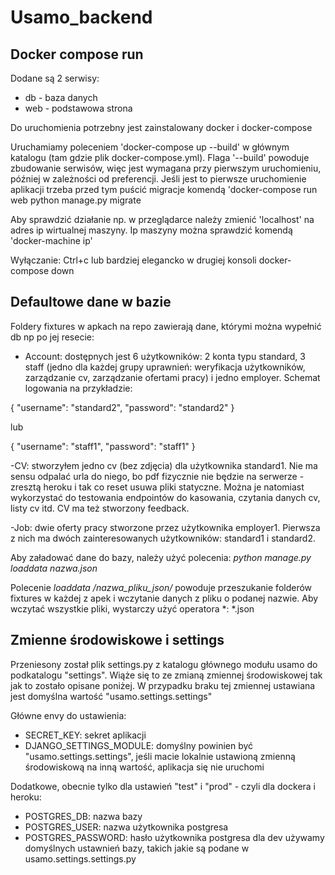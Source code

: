 # Usamo_backend

## Docker compose run
Dodane są 2 serwisy: 
 - db - baza danych
 - web - podstawowa strona

Do uruchomienia potrzebny jest zainstalowany docker i docker-compose

Uruchamiamy poleceniem 'docker-compose up --build' w głównym katalogu (tam gdzie plik docker-compose.yml). Flaga '--build' powoduje zbudowanie serwisów, więc jest wymagana przy pierwszym uruchomieniu, później w zależności od preferencji.
Jeśli jest to pierwsze uruchomienie aplikacji trzeba przed tym puścić migracje komendą 'docker-compose run web python manage.py migrate

Aby sprawdzić działanie np. w przeglądarce należy zmienić 'localhost' na adres ip wirtualnej maszyny. Ip maszyny można sprawdzić komendą 'docker-machine ip'

Wyłączanie: Ctrl+c lub bardziej elegancko w drugiej konsoli docker-compose down

## Defaultowe dane w bazie

Foldery fixtures w apkach na repo zawierają dane, którymi można wypełnić db np po jej resecie: 
 - Account: dostępnych jest 6 użytkowników: 2 konta typu standard, 3 staff (jedno dla każdej grupy uprawnień: weryfikacja użytkowników, zarządzanie cv, zarządzanie ofertami pracy) i jedno employer. Schemat logowania na przykładzie:

{
   "username": "standard2",
   "password": "standard2"
}

lub

{
   "username": "staff1",
   "password": "staff1"
}

-CV: stworzyłem jedno cv (bez zdjęcia) dla użytkownika standard1. Nie ma sensu odpalać urla do niego, bo pdf fizycznie nie będzie na serwerze - zresztą heroku i tak co reset usuwa pliki statyczne. Można je natomiast wykorzystać
   do testowania endpointów do kasowania, czytania danych cv, listy cv itd. CV ma też stworzony feedback.

-Job: dwie oferty pracy stworzone przez użytkownika employer1. Pierwsza z nich ma dwóch zainteresowanych użytkowników: standard1 i standard2.


Aby załadować dane do bazy, należy użyć polecenia: *python manage.py loaddata nazwa.json*

Polecenie *loaddata /nazwa_pliku_json/* powoduje przeszukanie folderów fixtures w każdej z apek i wczytanie danych z pliku o podanej nazwie. Aby wczytać wszystkie pliki, wystarczy użyć operatora \*: \*.json

## Zmienne środowiskowe i settings

Przeniesony został plik settings.py z katalogu głównego modułu usamo do podkatalogu "settings". Wiąże się to ze zmianą zmiennej środowiskowej tak jak to zostało opisane poniżej. W przypadku braku tej zmiennej ustawiana jest domyślna wartość "usamo.settings.settings"

Główne envy do ustawienia:

- SECRET_KEY: sekret aplikacji
- DJANGO_SETTINGS_MODULE: domyślny powinien być "usamo.settings.settings", jeśli macie lokalnie ustawioną zmienną środowiskową na inną wartość, aplikacja się nie uruchomi

Dodatkowe, obecnie tylko dla ustawień "test" i "prod" - czyli dla dockera i heroku:
- POSTGRES_DB: nazwa bazy
- POSTGRES_USER: nazwa użytkownika postgresa
- POSTGRES_PASSWORD: hasło użytkownika postgresa
dla dev używamy domyślnych ustawnień bazy, takich jakie są podane w usamo.settings.settings.py
